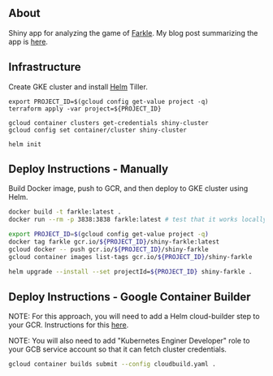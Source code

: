 
About
-----
Shiny app for analyzing the game of [Farkle](http://www.smartboxdesign.com/farklerules.html).  My blog post summarizing the app is [here](http://donaldrauscher.com/shiny-on-docker).

Infrastructure
-------

Create GKE cluster and install [Helm](https://helm.sh) Tiller.

```
export PROJECT_ID=$(gcloud config get-value project -q)
terraform apply -var project=${PROJECT_ID}

gcloud container clusters get-credentials shiny-cluster
gcloud config set container/cluster shiny-cluster

helm init
```

Deploy Instructions - Manually
-------

Build Docker image, push to GCR, and then deploy to GKE cluster using Helm.

``` bash
docker build -t farkle:latest .
docker run --rm -p 3838:3838 farkle:latest # test that it works locally

export PROJECT_ID=$(gcloud config get-value project -q)
docker tag farkle gcr.io/${PROJECT_ID}/shiny-farkle:latest
gcloud docker -- push gcr.io/${PROJECT_ID}/shiny-farkle
gcloud container images list-tags gcr.io/${PROJECT_ID}/shiny-farkle

helm upgrade --install --set projectId=${PROJECT_ID} shiny-farkle .
```

Deploy Instructions - Google Container Builder
-------

NOTE: For this approach, you will need to add a Helm cloud-builder step to your GCR.  Instructions for this [here](https://github.com/GoogleCloudPlatform/cloud-builders-community/tree/master/helm).

NOTE: You will also need to add "Kubernetes Enginer Developer" role to your GCB service account so that it can fetch cluster credentials.

``` bash
gcloud container builds submit --config cloudbuild.yaml .
```
